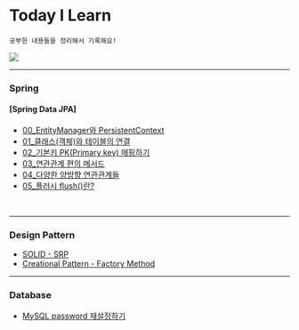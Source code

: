 # Today I Learn
``` 
공부한 내용들을 정리해서 기록해요!
```

<a href="https://m42-orion.tistory.com/" target="_blank">
<img src="https://img.shields.io/badge/Blog link-336699?style=for-the-badge&logo=Blogger&logoColor=white">
</a>

***
### Spring
#### [Spring Data JPA]

- [00_EntityManager와 PersistentContext](/Spring/Spring%20Data%20JPA/00_EntityManager와%20PersistentContext.md)
- [01_클래스(객체)와 테이블의 연결](/Spring/Spring%20Data%20JPA/01_클래스(객체)와%20테이블의%20연결.md)
- [02_기본키 PK(Primary key) 매핑하기](/Spring/Spring%20Data%20JPA/02_기본키%20PK(Primary%20key)%20매핑하기.md)
- [03_연관관계 편의 메서드](/Spring/Spring%20Data%20JPA/03_연관관계%20편의%20메서드.md)
- [04_다양한 양방향 연관관계들](/Spring/Spring%20Data%20JPA/04_다양한%20양방향%20연관관계들.md)
- [05_플러시 flush()란?](/Spring/Spring%20Data%20JPA/05_플러시%20flush()란%3F.md)



<br>

***
### Design Pattern
- [SOLID - SRP](/Design%20Pattern/SOLID%20-%20SRP.md)
- [Creational Pattern - Factory Method](/Design%20Pattern/Creational%20Pattern%20-%20Factory%20Method.md)


***
### Database
- [MySQL password 재설정하기](/Database/MySQL%20password%20재설정하기.md)
